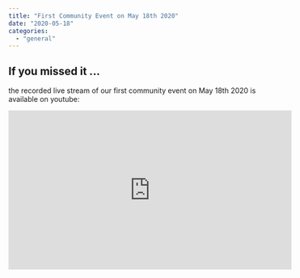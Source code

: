 ```yaml
---
title: "First Community Event on May 18th 2020"
date: "2020-05-18"
categories: 
  - "general"
---
```


## If you missed it ...

the recorded live stream of our first community event on May 18th 2020 is available on youtube:

<iframe src="https://www.youtube.com/embed/LNbuyeh-vew" width="560" height="315" frameborder="0" allowfullscreen="allowfullscreen"></iframe>
